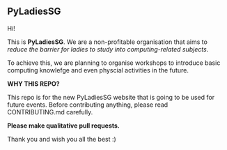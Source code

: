 ## PyLadiesSG 
Hi!

This is **PyLadiesSG**. We are a non-profitable organisation that aims to *reduce the barrier for ladies to study into computing-related subjects*. 

To achieve this, we are planning to organise workshops to introduce basic computing knowlefge and even physcial activities in the future. 

**WHY THIS REPO?**

This repo is for the new PyLadiesSG website that is going to be used for future events. Before contributing anything, please read CONTRIBUTING.md carefully. 

**Please make qualitative pull requests.**

Thank you and wish you all the best :) 
